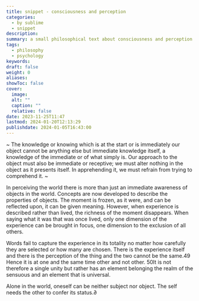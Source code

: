 ```yaml
---
title: snippet - consciousness and perception
categories:
  - by sublime
  - snippet
description: 
summary: a small philosophical text about consciousness and perception
tags:
  - philosophy
  - psychology
keywords: 
draft: false
weight: 0
aliases: 
showToc: false
cover:
  image: 
  alt: ""
  caption: ""
  relative: false
date: 2023-11-25T11:47
lastmod: 2024-01-20T12:13:29
publishdate: 2024-01-05T16:43:00
---
```


~ The knowledge or knowing which is at the start or is immediately our object cannot be anything else but immediate knowledge itself, a knowledge of the immediate or of what simply is. Our approach to the object must also be immediate or receptive; we must alter nothing in the object as it presents itself. In apprehending it, we must refrain from trying to comprehend it. ~

In perceiving the world there is more than just an immediate awareness of objects in the world. Concepts are now developed to describe the properties of objects. The moment is frozen, as it were, and can be reflected upon, it can be given meaning. However, when experience is described rather than lived, the richness of the moment disappears. When saying what it was that was once lived, only one dimension of the experience can be brought in focus, one dimension to the exclusion of all others.

Words fail to capture the experience in its totality no matter how carefully they are selected or how many are chosen. There is the experience itself and there is the perception of the thing and the two cannot be the same.49 Hence it is at one and the same time other and not other. 50It is not therefore a single unity but rather has an element belonging the realm of the sensuous and an element that is universal.

Alone in the world, oneself can be neither subject nor object. The self needs the other to confer its status.∂